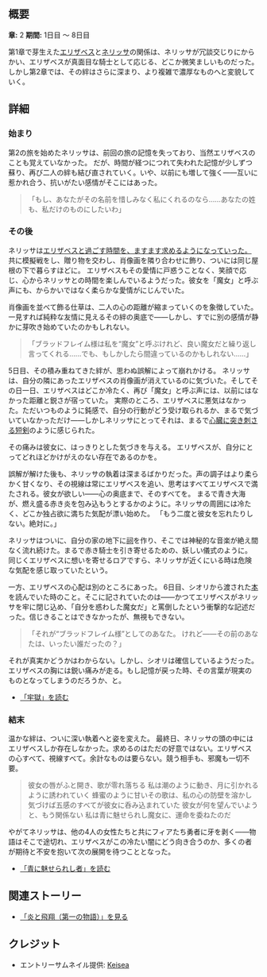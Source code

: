 <!-- title: 青に魅せられし者 -->
<!-- quote: 私は青の魔女にすべてを託した -->
<!-- chapters: 1 -->
<!-- images: (エリザベスとネリッサの親しげな模擬戦), (エリザベスがネリッサの隣に自分の肖像画を飾る), (ネリッサがエリザベスに消えた肖像画について尋ねる), (とても親密で官能的な温泉シーン), (ネリッサの家の地下にある自分自身の祠) -->
<!-- model: false -->

## 概要

**章:** 2
**期間:** 1日目 ～ 8日目

第1章で芽生えた[エリザベス](#entry:liz-entry)と[ネリッサ](#entry:nerissa-entry)の関係は、ネリッサが冗談交じりにからかい、エリザベスが真面目な騎士として応じる、どこか微笑ましいものだった。しかし第2章では、その絆はさらに深まり、より複雑で濃厚なものへと変貌していく。

## 詳細

### 始まり

第2の旅を始めたネリッサは、前回の旅の記憶を失っており、当然エリザベスのことも覚えていなかった。
だが、時間が経つにつれて失われた記憶が少しずつ蘇り、再び二人の絆も結び直されていく。いや、以前にも増して強く――互いに惹かれ合う、抗いがたい感情がそこにはあった。

> 「もし、あなたがその名前を惜しみなく私にくれるのなら……あなたの姓も、私だけのものにしたいわ」

### その後

ネリッサは[エリザベスと過ごす時間を、ますます求めるようになっていった。](https://www.youtube.com/live/vMdhvi8dHN4?si=WWtAxzz_Dz_YNSx&t=6639)
共に模擬戦をし、贈り物を交わし、肖像画を隣り合わせに飾り、ついには同じ屋根の下で暮らすほどに。
エリザベスもその愛情に戸惑うことなく、笑顔で応じ、心からネリッサとの時間を楽しんでいるようだった。彼女を「魔女」と呼ぶ声にも、からかいではなく柔らかな愛情がにじんでいた。

肖像画を並べて飾る仕草は、二人の心の距離が縮まっていくのを象徴していた。
一見すれば純粋な友情に見えるその絆の奥底で――しかし、すでに別の感情が静かに芽吹き始めていたのかもしれない。

> 「ブラッドフレイム様は私を“魔女”と呼ぶけれど、良い魔女だと繰り返し言ってくれる……でも、もしかしたら間違っているのかもしれない……」

5日目、その積み重ねてきた絆が、思わぬ誤解によって崩れかける。
ネリッサは、自分の隣にあったエリザベスの肖像画が消えているのに気づいた。そしてその日一日、エリザベスはどこか冷たく、再び「魔女」と呼ぶ声には、以前にはなかった距離と鋭さが宿っていた。
実際のところ、エリザベスに悪気はなかった。ただいつものように鈍感で、自分の行動がどう受け取られるか、まるで気づいていなかっただけ――しかしネリッサにとってそれは、まるで[心臓に突き刺さる短剣](https://www.youtube.com/live/m5VOeHvSgbI?si=BA_I8E4UbLYaQiSi&t=13972)のように感じられた。

その痛みは彼女に、はっきりとした気づきを与える。
エリザベスが、自分にとってどれほどかけがえのない存在であるのかを。

誤解が解けた後も、ネリッサの執着は深まるばかりだった。声の調子はより柔らかく甘くなり、その視線は常にエリザベスを追い、思考はすべてエリザベスで満たされる。彼女が欲しい――心の奥底まで、そのすべてを。
まるで青き大海が、燃え盛る赤き炎を包み込もうとするかのように。ネリッサの周囲には冷たく、どこか独占欲に満ちた気配が漂い始めた。
「もう二度と彼女を忘れたりしない。絶対に。」

ネリッサはついに、自分の家の地下に[祠](https://www.youtube.com/live/MXqotm_8_Hc?si=kdmzoA4BNcV-VPO7&t=231)を作り、そこでは神秘的な音楽が絶え間なく流れ続けた。まるで赤き騎士を引き寄せるための、妖しい儀式のように。
同じくエリザベスに想いを寄せるロアですら、ネリッサが近くにいる時は危険な気配を感じ取っていたという。

一方、エリザベスの心配は別のところにあった。
6日目、シオリから渡された[本](https://www.youtube.com/live/uEB2dIe37oo?si=6E-r2kSyXFeSXW_-&t=24060)を読んでいた時のこと。そこに記されていたのは――かつてエリザベスがネリッサを牢に閉じ込め、「自分を惑わした魔女だ」と罵倒したという衝撃的な記述だった。信じきることはできなかったが、無視もできない。

> 「それが“ブラッドフレイム様”としてのあなた。
> けれど――その前のあなたは、いったい誰だったの？」

それが真実かどうかはわからない。しかし、シオリは確信しているようだった。
エリザベスの胸には鋭い痛みが走る。もし記憶が戻った時、その言葉が現実のものとなってしまうのだろうか、と。

- [「牢獄」を読む](#text:the-cell)

### 結末

温かな絆は、ついに深い執着へと姿を変えた。
最終日、ネリッサの頭の中にはエリザベスしか存在しなかった。求めるのはただの好意ではない。エリザベスの心すべて、視線すべて。余計なものは要らない。競う相手も、邪魔も一切不要。

> 彼女の唇がふと開き、歌が零れ落ちる
> 私は潮のように動き、月に引かれるように誘われていく
> 蜂蜜のように甘いその歌は、私の心の防壁を溶かし
> 気づけば五感のすべてが彼女に呑み込まれていた
> 彼女が何を望んでいようと、もう関係ない
> 私は青に魅せられし魔女に、運命を委ねたのだ

やがてネリッサは、他の4人の女性たちと共にフィアたち勇者に牙を剥く――物語はそこで途切れ、エリザベスがこの冷たい闇にどう向き合うのか、多くの者が期待と不安を抱いて次の展開を待つこととなった。

- [「青に魅せられし者」を読む](#text:maven-in-blue)

## 関連ストーリー

- [「炎と飛翔（第一の物語）」を見る](#entry:fire-and-flight-entry)

## クレジット

- エントリーサムネイル提供: [Keisea](https://x.com/keiseeaaa/status/1921816580691726507)
